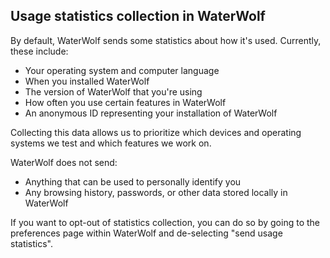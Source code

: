 ## Usage statistics collection in WaterWolf

By default, WaterWolf sends some statistics about how it's used. Currently, these include:

* Your operating system and computer language
* When you installed WaterWolf
* The version of WaterWolf that you're using
* How often you use certain features in WaterWolf
* An anonymous ID representing your installation of WaterWolf

Collecting this data allows us to prioritize which devices and operating systems we test and which features we work on.

WaterWolf does not send:
* Anything that can be used to personally identify you
* Any browsing history, passwords, or other data stored locally in WaterWolf

If you want to opt-out of statistics collection, you can do so by going to the preferences page within WaterWolf and de-selecting "send usage statistics".